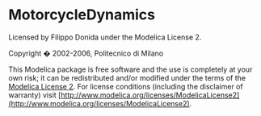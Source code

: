 MotorcycleDynamics
==============

Licensed by Filippo Donida under the Modelica License 2.

Copyright � 2002-2006, Politecnico di Milano 

This Modelica package is free software and the use is completely at your own risk;
it can be redistributed and/or modified under the terms of the [Modelica License 2](http://www.modelica.org/licenses/ModelicaLicense2).
For license conditions (including the disclaimer of warranty) visit [http://www.modelica.org/licenses/ModelicaLicense2](http://www.modelica.org/licenses/ModelicaLicense2). 

